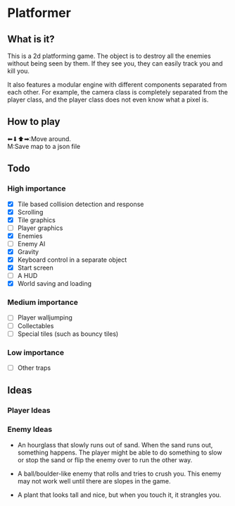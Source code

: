 # Platformer
## What is it?
This is a 2d platforming game.  The object is to destroy all
the enemies without being seen by them.  If they see you,
they can easily track you and kill you.

It also features a modular engine with different components
separated from each other.  For example, the camera class is
completely separated from the player class, and the player class
does not even know what a pixel is.



## How to play
&#11013;&#11015;&#11014;&#10145;:Move around.<br>
M:Save map to a json file<br>

## Todo
### High importance

- [x] Tile based collision detection and response
- [x] Scrolling
- [x] Tile graphics
- [ ] Player graphics
- [x] Enemies
- [ ] Enemy AI
- [x] Gravity
- [x] Keyboard control in a separate object
- [x] Start screen
- [ ] A HUD
- [x] World saving and loading
### Medium importance
- [ ] Player walljumping
- [ ] Collectables
- [ ] Special tiles (such as bouncy tiles)
### Low importance
- [ ] Other traps

## Ideas
### Player Ideas
### Enemy Ideas
- An hourglass that slowly runs out of sand.  When the sand runs out,
something happens.  The player might be able to do something to slow
or stop the sand or flip the enemy over to run the other way.

- A ball/boulder-like enemy that rolls and tries to crush you.  This enemy 
may not work well until there are slopes in the game.


- A plant that looks tall and nice, but when you touch it, it strangles you.
